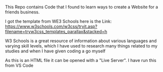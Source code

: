 This Repo contains Code that I found to learn ways to create a Website for a friends business.

I got the template from WE3 Schools here is the Link: https://www.w3schools.com/w3css/tryit.asp?filename=tryw3css_templates_parallax&stacked=h

W3 Schools is a great resource of information about various languages and varying skill levels, which I have used to research many things related to my studies and when I have given coding a go myself

As this is an HTML file it can be opened with a "Live Server". I have run this from VS Code
